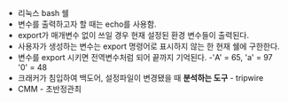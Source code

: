 - 리눅스 bash 쉘 
- 변수를 출력하고자 할 때는 echo를 사용함.
- export가 매개변수 없이 쓰일 경우 현재 설정된 환경 변수들이 출력된다.
- 사용자가 생성하는 변수는 export 명령어로 표시하지 않는 한 현재 쉘에 구한한다.
- 변수를 export 시키면 전역변수처럼 되어 끝까지 기억된다.
-'A' = 65, 'a' = 97 '0' = 48
- 크래커가 침입하여 백도어, 설정파일이 변경됐을 때 **분석하는 도구** - tripwire
- CMM - 초반정관최

